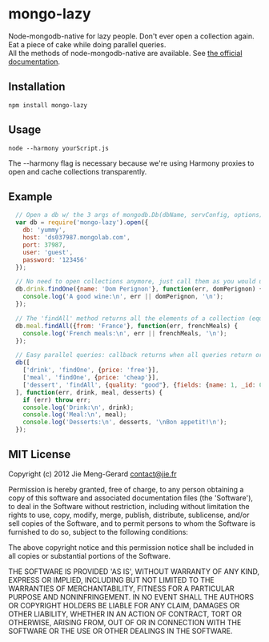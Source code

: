 # mongo-lazy

Node-mongodb-native for lazy people. Don't ever open a collection again. Eat a piece of cake while doing parallel queries.    
All the methods of node-mongodb-native are available. See [the official documentation][0].

## Installation

    npm install mongo-lazy

## Usage
    
    node --harmony yourScript.js

The --harmony flag is necessary because we're using Harmony proxies to open and cache collections transparently.

## Example

``` js
  // Open a db w/ the 3 args of mongodb.Db(dbName, servConfig, options) or w/ 1 obj-arg like above
  var db = require('mongo-lazy').open({
    db: 'yummy',
    host: 'ds037987.mongolab.com',
    port: 37987,
    user: 'guest',
    password: '123456'
  });

  // No need to open collections anymore, just call them as you would usually do with the mongo CLI
  db.drink.findOne({name: 'Dom Perignon'}, function(err, domPerignon) {
    console.log('A good wine:\n', err || domPerignon, '\n');
  });

  // The 'findAll' method returns all the elements of a collection (equiv to find + toArray) 
  db.meal.findAll({from: 'France'}, function(err, frenchMeals) {
    console.log('French meals:\n', err || frenchMeals, '\n');
  });

  // Easy parallel queries: callback returns when all queries return or earlier if an error happened
  db([
    ['drink', 'findOne', {price: 'free'}],
    ['meal', 'findOne', {price: 'cheap'}],
    ['dessert', 'findAll', {quality: "good"}, {fields: {name: 1, _id: 0}}]
  ], function(err, drink, meal, desserts) {
    if (err) throw err;
    console.log('Drink:\n', drink);
    console.log('Meal:\n', meal);
    console.log('Desserts:\n', desserts, '\nBon appetit!\n');  
  });
```
 

## MIT License 

Copyright (c) 2012 Jie Meng-Gerard <contact@jie.fr>

Permission is hereby granted, free of charge, to any person obtaining
a copy of this software and associated documentation files (the
'Software'), to deal in the Software without restriction, including
without limitation the rights to use, copy, modify, merge, publish,
distribute, sublicense, and/or sell copies of the Software, and to
permit persons to whom the Software is furnished to do so, subject to
the following conditions:

The above copyright notice and this permission notice shall be
included in all copies or substantial portions of the Software.

THE SOFTWARE IS PROVIDED 'AS IS', WITHOUT WARRANTY OF ANY KIND,
EXPRESS OR IMPLIED, INCLUDING BUT NOT LIMITED TO THE WARRANTIES OF
MERCHANTABILITY, FITNESS FOR A PARTICULAR PURPOSE AND NONINFRINGEMENT.
IN NO EVENT SHALL THE AUTHORS OR COPYRIGHT HOLDERS BE LIABLE FOR ANY
CLAIM, DAMAGES OR OTHER LIABILITY, WHETHER IN AN ACTION OF CONTRACT,
TORT OR OTHERWISE, ARISING FROM, OUT OF OR IN CONNECTION WITH THE
SOFTWARE OR THE USE OR OTHER DEALINGS IN THE SOFTWARE.


[0]: http://mongodb.github.com/node-mongodb-native/api-generated/collection.html